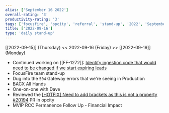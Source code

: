 ```yaml
---
alias: ['September 16 2022']
overall-rating: '3'
productivity-rating: '3'
tags: ['focusfire', 'opcity', 'referral', 'stand-up', '2022', 'September', 'Friday']
title: ['2022-09-16']
type: 'daily stand-up'
---
```

[[2022-09-15]] (Thursday) << 2022-09-16 (Friday) >> [[2022-09-19]] (Monday)

- Continued working on [[FF-1272]]: [Identify ingestion code that would need to be changed if we start expiring leads](https://moveinc.atlassian.net/browse/FF-1272)
- FocusFire team stand-up
- Dug into the `504` Gateway errors that we're seeing in Production
- BACX All Hands
- One-on-one with Dave
- Reviewed the [[HOTFIX] Need to add brackets as this is not a property
#20194](https://github.com/Opcity/opcity/pull/20194) PR in opcity
- MVIP RCC Permanence Follow Up - Financial Impact